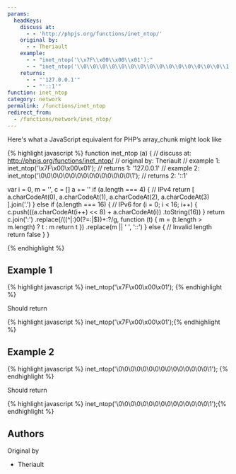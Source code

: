 ```yaml
---
params:
  headKeys:
    discuss at:
      - - 'http://phpjs.org/functions/inet_ntop/'
    original by:
      - - Theriault
    example:
      - - "inet_ntop('\\x7F\\x00\\x00\\x01');"
      - - "inet_ntop('\\0\\0\\0\\0\\0\\0\\0\\0\\0\\0\\0\\0\\0\\0\\0\\1');"
    returns:
      - - "'127.0.0.1'"
      - - "'::1'"
function: inet_ntop
category: network
permalink: /functions/inet_ntop
redirect_from:
  - /functions/network/inet_ntop/
---
```


<!-- WARNING! This file is auto generated by `npm run web:inject`, do not edit by hand -->

Here's what a JavaScript equivalent for PHP’s array_chunk might look like

{% highlight javascript %}
function inet_ntop (a) {
  //  discuss at: http://phpjs.org/functions/inet_ntop/
  // original by: Theriault
  //   example 1: inet_ntop('\x7F\x00\x00\x01');
  //   returns 1: '127.0.0.1'
  //   example 2: inet_ntop('\0\0\0\0\0\0\0\0\0\0\0\0\0\0\0\1');
  //   returns 2: '::1'

  var i = 0,
    m = '',
    c = []
  a += ''
  if (a.length === 4) {
    // IPv4
    return [
      a.charCodeAt(0), a.charCodeAt(1), a.charCodeAt(2), a.charCodeAt(3)
    ].join('.')
  } else if (a.length === 16) {
    // IPv6
    for (i = 0; i < 16; i++) {
      c.push(((a.charCodeAt(i++) << 8) + a.charCodeAt(i))
        .toString(16))
    }
    return c.join(':')
      .replace(/((^|:)0(?=:|$))+:?/g, function (t) {
        m = (t.length > m.length) ? t : m
        return t
      })
      .replace(m || ' ', '::')
  } else {
    // Invalid length
    return false
  }
}

{% endhighlight %}

## Example 1

{% highlight javascript %}
inet_ntop('\x7F\x00\x00\x01');
{% endhighlight %}

Should return

{% highlight javascript %}
inet_ntop('\x7F\x00\x00\x01');{% endhighlight %}

## Example 2

{% highlight javascript %}
inet_ntop('\0\0\0\0\0\0\0\0\0\0\0\0\0\0\0\1');
{% endhighlight %}

Should return

{% highlight javascript %}
inet_ntop('\0\0\0\0\0\0\0\0\0\0\0\0\0\0\0\1');{% endhighlight %}


## Authors


Original by

- Theriault

